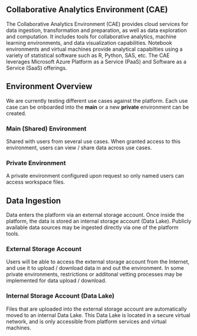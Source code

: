 ## Collaborative Analytics Environment (CAE)
The Collaborative Analytics Environment (CAE) provides cloud services for data ingestion, transformation and preparation, as well as data exploration and computation. It includes tools for collaborative analytics, machine learning environments, and data visualization capabilities. Notebook environments and virtual machines provide analytical capabilties using a variety of statistical software such as R, Python, SAS, etc. The CAE leverages Microsoft Azure Platform as a Service (PaaS) and Software as a Service (SaaS) offerings. 

## Environment Overview
We are currently testing different use cases against the platform. Each use case can be onboarded into the **main** or a new **private** environment can be created.

### Main (Shared) Environment 
Shared with users from several use cases. When granted access to this environment, users can view / share data across use cases.

### Private Environment
A private environment configured upon request so only named users can access workspace files.

## Data Ingestion
Data enters the platform via an external storage account. Once inside the platform, the data is stored an internal storage account (Data Lake). Publicly available data sources may be ingested directly via one of the platform tools.

### External Storage Account
Users will be able to access the external storage account from the Internet, and use it to upload / download data in and out the environment. In some private environments, restrictions or additonal vetting processes may be implemented for data upload / download.

### Internal Storage Account (Data Lake)
Files that are uploaded into the external storage account are automatically moved to an internal Data Lake. This Data Lake is located in a secure virtual network, and is only accessible from platform services and virtual machines.
